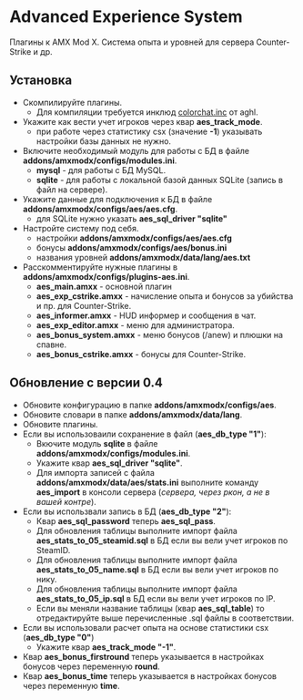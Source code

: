 # Advanced Experience System
Плагины к AMX Mod X. Система опыта и уровней для сервера Counter-Strike и др.

## Установка
* Скомпилируйте плагины.
	* Для компиляции требуется инклюд [colorchat.inc](http://aghl.ru/webcompiler/include/colorchat.inc) от aghl.
* Укажите как вести учет игроков через квар **aes_track_mode**.
	* при работе через статистику csx (значение **-1**) указывать настройки базы данных не нужно.
* Включите необходимый модуль для работы с БД в файле **addons/amxmodx/configs/modules.ini**.
	* **mysql** - для работы с БД MySQL.
	* **sqlite** - для работы с локальной базой данных SQLite (запись в файл на сервере).
* Укажите данные для подключения к БД в файле **addons/amxmodx/configs/aes/aes.cfg**.
	* для SQLite нужно указать **aes_sql_driver  "sqlite"**
* Настройте систему под себя.
	* настройки **addons/amxmodx/configs/aes/aes.cfg**
	* бонусы **addons/amxmodx/configs/aes/bonus.ini**
	* названия уровней **addons/amxmodx/data/lang/aes.txt**
* Расскомментируйте нужные плагины в **addons/amxmodx/configs/plugins-aes.ini**.
	* **aes_main.amxx** - основной плагин
	* **aes_exp_cstrike.amxx** - начисление опыта и бонусов за убийства и пр. для Counter-Strike.
	* **aes_informer.amxx** - HUD информер и сообщения в чат.
	* **aes_exp_editor.amxx** - меню для администратора.
	* **aes_bonus_system.amxx** - меню бонусов (/anew) и плюшки на спавне.
	* **aes_bonus_cstrike.amxx** - бонусы для Counter-Strike.

## Обновление с версии 0.4
* Обновите конфигурацию в папке **addons/amxmodx/configs/aes**.
* Обновите словари в папке **addons/amxmodx/data/lang**.
* Обновите плагины. 
* Если вы использоваили сохранение в файл (**aes_db_type "1"**):
	* Вкючите модуль **sqlite** в файле **addons/amxmodx/configs/modules.ini**.
	* Укажите квар **aes_sql_driver "sqlite"**.
	* Для импорта записей с файла **addons/amxmodx/data/aes/stats.ini** выполните команду **aes_import** в консоли сервера (*сервера, через ркон, а не в вашей контре*).
* Если вы использвали запись в БД (**aes_db_type "2"**):
	* Квар **aes_sql_password** теперь **aes_sql_pass**.
	* Для обновления таблицы выполните импорт файла **aes_stats_to_05_steamid.sql** в БД если вы вели учет игроков по SteamID.
	* Для обновления таблицы выполните импорт файла **aes_stats_to_05_name.sql** в БД если вы вели учет игроков по нику.
	* Для обновления таблицы выполните импорт файла **aes_stats_to_05_ip.sql** в БД если вы вели учет игроков по IP.
	* Если вы меняли название таблицы (квар **aes_sql_table**) то отредактируйте выше перечисленные .sql файлы в соответствии.
* Если вы использовали расчет опыта на основе статистики csx (**aes_db_type "0"**)
	* Укажите квар **aes_track_mode "-1"**.
* Квар **aes_bonus_firstround** теперь указывается в настройках бонусов через переменную **round**.
* Квар **aes_bonus_time** теперь указывается в настройках бонусов через переменную **time**.
